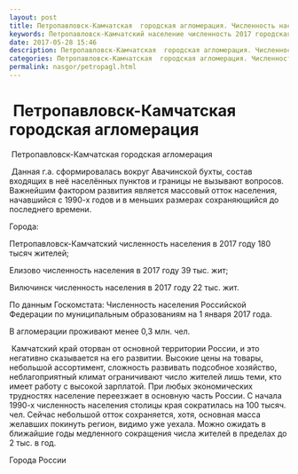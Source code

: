 ```yaml
---
layout: post
title: Петропавловск-Камчатская  городская агломерация. Численность населения Петропавловск-Камчатского
keywords: Петропавловск-Камчатский население численность 2017 городская агломерация 
date: 2017-05-28 15:46
description: Петропавловск-Камчатская  городская агломерация. Численность населения Петропавловск-Камчатского 2017
categories: Петропавловск-Камчатская  городская агломерация. Численность населения Петропавловск-Камчатского 2017
permalink: nasgor/petropagl.html
---
```


#  Петропавловск-Камчатская городская агломерация



 Петропавловск-Камчатская городская агломерация



 Данная г.а. сформировалась вокруг Авачинской бухты, состав входящих в неё населённых пунктов и границы не вызывают вопросов. Важнейшим фактором развития является массовый отток населения, начавшийся с 1990-х годов и в меньших размерах сохраняющийся до последнего времени. 




Города:


Петропавловск-Камчатский численность населения в 2017 году 180 тысяч жителей;


Елизово численность населения в 2017 году 39 тыс. жит;


Вилючинск численность населения в 2017 году 22 тыс. жит.



По данным Госкомстата: Численность населения Российской Федерации по муниципальным образованиям на 1 января 2017 года.




В агломерации проживают менее 0,3 млн. чел.



 Камчатский край оторван от основной территории России, и это негативно сказывается на его развитии.  Высокие цены на товары, небольшой ассортимент, сложность развивать подсобное хозяйство, неблагоприятный климат ограничивают число жителей лишь теми, кто имеет работу с высокой зарплатой. При любых экономических трудностях население переезжает в основную часть России.  С начала 1990-х численность населения столицы края сократилась на 100 тысяч. чел. Сейчас небольшой отток сохраняется, хотя, основная масса желавших покинуть регион, видимо уже уехала. Можно ожидать в ближайшие годы медленного сокращения числа жителей в пределах до 2 тыс. в год.




Города России

		
